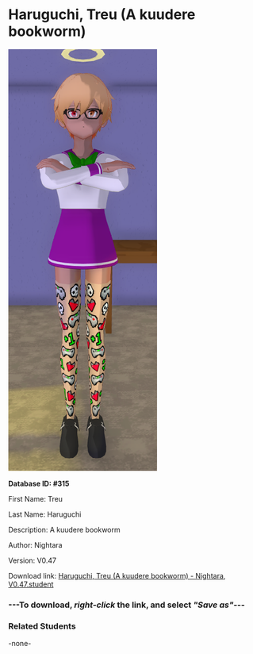 # Haruguchi, Treu (A kuudere bookworm)

<img src="Files/Haruguchi, Treu (A kuudere bookworm).png" title="Haruguchi, Treu (A kuudere bookworm) - Nightara, V0.47">

**Database ID: #315**

First Name: Treu

Last Name: Haruguchi

Description: A kuudere bookworm

Author: Nightara

Version: V0.47

Download link: <a href="https://raw.githubusercontent.com/Arbiter1223/Daigaku-Gurashi-Custom-Students/master/Students/Files/Haruguchi%2C%20Treu%20(A%20kuudere%20bookworm)%20-%20Nightara%2C%20V0.47.student">Haruguchi, Treu (A kuudere bookworm) - Nightara, V0.47.student</a>

### ---**To download, _right-click_ the link, and select _"Save as"_**---

### Related Students

-none-
